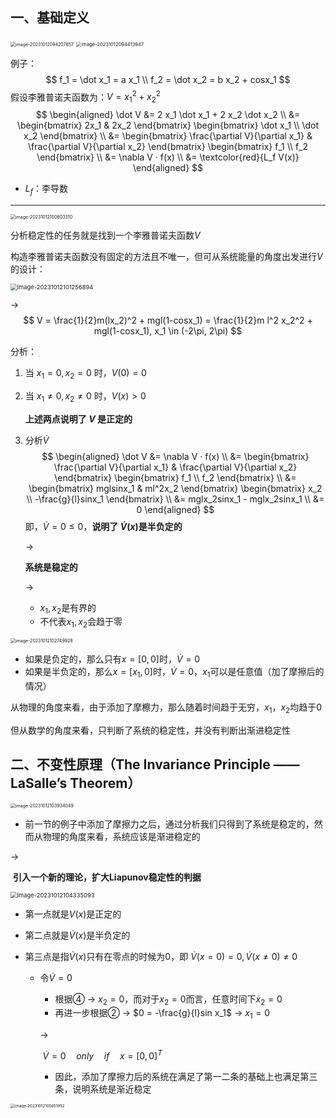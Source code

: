## 一、基础定义

<img src="https://raw.githubusercontent.com/Jian-wei-peng/typora-pic/main/202310120942734.png" alt="image-20231012094207657" style="zoom:50%;" />

<img src="https://raw.githubusercontent.com/Jian-wei-peng/typora-pic/main/202310120944993.png" alt="image-20231012094413947" style="zoom: 54%;" />

例子：
$$
f_1 = \dot x_1 = a x_1 \\
f_2 = \dot x_2 = b x_2 + cosx_1
$$
假设李雅普诺夫函数为：$V = x_1^{2} + x_2^{2}$
$$
\begin{aligned}
\dot V &= 2 x_1 \dot x_1 + 2 x_2 \dot x_2 \\
	   &= \begin{bmatrix} 2x_1 & 2x_2 \end{bmatrix} \begin{bmatrix} \dot x_1 \\ \dot x_2 \end{bmatrix} \\
	   &= \begin{bmatrix} \frac{\partial V}{\partial x_1} & \frac{\partial V}{\partial x_2} \end{bmatrix} \begin{bmatrix} f_1 \\ f_2 \end{bmatrix} \\
	   &= \nabla V · f(x) \\
	   &= \textcolor{red}{L_f V(x)}
\end{aligned}
$$

- $L_f$：李导数

---

<img src="https://raw.githubusercontent.com/Jian-wei-peng/typora-pic/main/202310121006358.png" alt="image-20231012100603310" style="zoom:50%;" />

分析稳定性的任务就是找到一个李雅普诺夫函数$V$

构造李雅普诺夫函数没有固定的方法且不唯一，但可从系统能量的角度出发进行$V$的设计：

<img src="https://raw.githubusercontent.com/Jian-wei-peng/typora-pic/main/202310121012932.png" alt="image-20231012101256894" style="zoom:67%;" />

$\longrightarrow$
$$
V = \frac{1}{2}m(lx_2)^2 + mgl(1-cosx_1) = \frac{1}{2}m l^2 x_2^2 + mgl(1-cosx_1), x_1 \in (-2\pi, 2\pi)
$$

分析：

1. 当 $x_1 = 0, x_2 = 0$ 时，$V(0) = 0$

2. 当 $x_1 \neq 0, x_2 \neq 0$ 时，$V(x) > 0$

   **上述两点说明了 $V$ 是正定的**

3. 分析$\dot V$
   $$
   \begin{aligned}
   \dot V &= \nabla V · f(x) \\
   	   &= \begin{bmatrix} \frac{\partial V}{\partial x_1} & \frac{\partial V}{\partial x_2} \end{bmatrix} \begin{bmatrix} f_1 \\ f_2 \end{bmatrix} \\
   	   &= \begin{bmatrix} mglsinx_1 & ml^2x_2 \end{bmatrix} \begin{bmatrix} x_2 \\ -\frac{g}{l}sinx_1 \end{bmatrix} \\
   	   &= mglx_2sinx_1 - mglx_2sinx_1 \\
   	   &= 0
   \end{aligned}
   $$
   即，$\dot V = 0 \leq 0$，**说明了 $\dot V(x)$是半负定的**

   $\longrightarrow$

   **系统是稳定的**

   $\longrightarrow$

   - $x_1, x_2$是有界的
   - 不代表$x_1, x_2$会趋于零

<img src="https://raw.githubusercontent.com/Jian-wei-peng/typora-pic/main/202310121027981.png" alt="image-20231012102749928" style="zoom:50%;" />

- 如果是负定的，那么只有$x = [0,0]$时，$\dot V = 0$
- 如果是半负定的，那么$x = [x_1,0]$时，$\dot V = 0$，$x_1$可以是任意值（加了摩擦后的情况）

从物理的角度来看，由于添加了摩檫力，那么随着时间趋于无穷，$x_1$，$x_2$均趋于0

但从数学的角度来看，只判断了系统的稳定性，并没有判断出渐进稳定性



## 二、不变性原理（The Invariance Principle —— LaSalle’s Theorem）

<img src="https://raw.githubusercontent.com/Jian-wei-peng/typora-pic/main/202310121039147.png" alt="image-20231012103934049" style="zoom:50%;" />

- 前一节的例子中添加了摩擦力之后，通过分析我们只得到了系统是稳定的，然而从物理的角度来看，系统应该是渐进稳定的

$\longrightarrow$

​														**引入一个新的理论，扩大Liapunov稳定性的判据**

<img src="https://raw.githubusercontent.com/Jian-wei-peng/typora-pic/main/202310121043140.png" alt="image-20231012104335093" style="zoom: 67%;" />

- 第一点就是$V(x)$是正定的

- 第二点就是$\dot V(x)$是半负定的

- 第三点是指$\dot V(x)$只有在零点的时候为0，即 $\dot V(x = 0) = 0, \dot V(x \neq 0) \neq 0$

  - 令$\dot V = 0$

    - 根据④ $\longrightarrow$ $x_2 = 0$，而对于$x_2 = 0$而言，任意时间下$\dot x_2 = 0$
    - 再进一步根据② $\longrightarrow$ $0 = -\frac{g}{l}sin x_1$ $\longrightarrow$ $x_1 = 0$

    $\longrightarrow$

    ​					$\dot V = 0 \quad only \quad if \quad x=[0,0]^T$

    - 因此，添加了摩擦力后的系统在满足了第一二条的基础上也满足第三条，说明系统是渐近稳定

<img src="https://raw.githubusercontent.com/Jian-wei-peng/typora-pic/main/202310121056044.png" alt="image-20231012105651952" style="zoom:44%;" />











